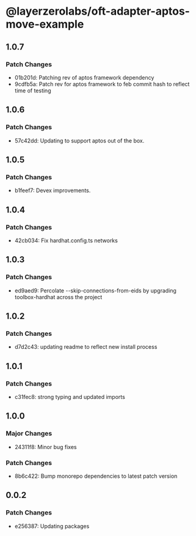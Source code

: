 # @layerzerolabs/oft-adapter-aptos-move-example

## 1.0.7

### Patch Changes

- 01b201d: Patching rev of aptos framework dependency
- 9cdfb5a: Patch rev for aptos framework to feb commit hash to reflect time of testing

## 1.0.6

### Patch Changes

- 57c42dd: Updating to support aptos out of the box.

## 1.0.5

### Patch Changes

- b1feef7: Devex improvements.

## 1.0.4

### Patch Changes

- 42cb034: Fix hardhat.config.ts networks

## 1.0.3

### Patch Changes

- ed9aed9: Percolate --skip-connections-from-eids by upgrading toolbox-hardhat across the project

## 1.0.2

### Patch Changes

- d7d2c43: updating readme to reflect new install process

## 1.0.1

### Patch Changes

- c31fec8: strong typing and updated imports

## 1.0.0

### Major Changes

- 24311f8: Minor bug fixes

### Patch Changes

- 8b6c422: Bump monorepo dependencies to latest patch version

## 0.0.2

### Patch Changes

- e256387: Updating packages
